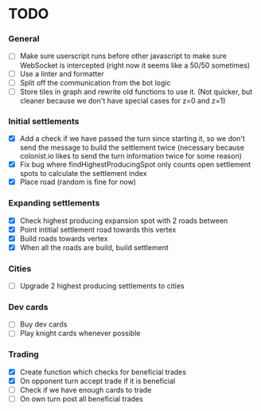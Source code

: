 # TODO
### General
 - [ ] Make sure userscript runs before other javascript to make sure WebSocket is intercepted (right now it seems like a 50/50 sometimes)
 - [ ] Use a linter and formatter
 - [ ] Split off the communication from the bot logic
 - [ ] Store tiles in graph and rewrite old functions to use it. (Not quicker, but cleaner because we don't have special cases for z=0 and z=1)

### Initial settlements
 - [x] Add a check if we have passed the turn since starting it, so we don't send the message to build the settlement twice (necessary because colonist.io likes to send the turn information twice for some reason)
 - [x] Fix bug where findHighestProducingSpot only counts open settlement spots to calculate the settlement index
 - [x] Place road (random is fine for now)

### Expanding settlements
 - [x] Check highest producing expansion spot with 2 roads between
 - [x] Point intitial settlement road towards this vertex
 - [x] Build roads towards vertex
 - [x] When all the roads are build, build settlement

### Cities
 - [ ] Upgrade 2 highest producing settlements to cities

### Dev cards
 - [ ] Buy dev cards
 - [ ] Play knight cards whenever possible

### Trading
 - [x] Create function which checks for beneficial trades
 - [x] On opponent turn accept trade if it is beneficial
 - [ ] Check if we have enough cards to trade
 - [ ] On own turn post all beneficial trades

